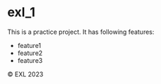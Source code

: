 # exl_1

This is a practice project. It has following features:
- feature1
- feature2
- feature3

&copy; EXL 2023
